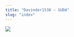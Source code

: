 ```yaml
---
title: "Davinder1538 – SUDA"
slug: "index"
---
```


[![](/wp-content/2007/11/Davinder1538-300x225.jpg)](/wp-content/2007/11/Davinder1538.jpg)